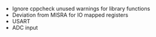 * Ignore cppcheck unused warnings for library functions
* Deviation from MISRA for IO mapped registers
* USART
* ADC input